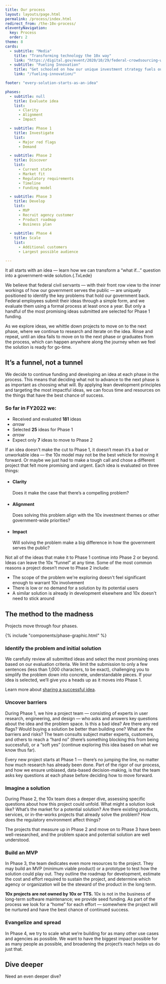 ```yaml
---
title: Our process
layout: layouts/page.html
permalink: /process/index.html
redirect_from: /the-10x-process/
eleventyNavigation:
  key: Process
  order: 2
theme: 8
cards: 
  - subtitle: "Media"
    title: "Transforming technology the 10x way"
    link: "https://digital.gov/event/2020/10/29/federal-crowdsourcing-webinar-series-episode-15-10x-transforming-technology-through-agile-investments/"
  - subtitle: "Fueling Innovation"
    title: "Get schooled on how our unique investment strategy fuels our success"
    link: "/fueling-innovation/"

footer: "every-solution-starts-as-an-idea" 

phases:
  - subtitle: null
    title: Evaluate idea
    list:
      - Clarity
      - Alignment
      - Impact

  - subtitle: Phase 1
    title: Investigate
    list:
      - Major red flags
      - Demand

  - subtitle: Phase 2
    title: Discover
    list:
      - Current state
      - Market fit
      - Regulatory requirements
      - Timeline
      - Funding model

  - subtitle: Phase 3
    title: Develop
    list:
      - MVP
      - Recruit agency customer
      - Product roadmap
      - Business plan
      
  - subtitle: Phase 4
    title: Scale
    list:
      - Additional customers
      - Largest possible audience

---
```


It all starts with an idea  —  learn how we can transform a “what if…” question into a government-wide solution.{.TxLede}

We believe that federal civil servants — with their front row view to the inner workings of how our government serves the public — are uniquely positioned to identify the key problems that hold our government back. Federal employees submit their ideas through a simple form, and we evaluate them using a formal process at least once a year. But only a handful of the most promising ideas submitted are selected for Phase 1 funding.

As we explore ideas, we whittle down projects to move on to the next phase, where we continue to research and iterate on the idea. Rinse and repeat, until an idea fails to move on to the next phase or graduates from the process, which can happen anywhere along the journey when we feel the solution is ready for go-time.

## It’s a funnel, not a tunnel

We decide to continue funding and developing an idea at each phase in the process.  This means that deciding what not to advance to the next phase is as important as choosing what will. By applying lean development principles and targeting the most impactful ideas, we can focus time and resources on the things that have the best chance of success.

<div class="TxFunnel" markdown="1">

### So far in FY2022 we:
  * Received and evaluated **181** ideas
  * _arrow_
  * Selected **25** ideas for Phase 1
  * _arrow_
  * Expect only **7** ideas to move to Phase 2

</div>

If an idea doesn’t make the cut to Phase 1, it doesn’t mean it’s a bad or unworkable idea — the 10x model may not be the best vehicle for moving it forward. Or maybe we just had to make a tough call and chose a different project that felt more promising and urgent. Each idea is evaluated on three things:

<div class="TxCallout TxCallout__check check-with-background" markdown="1">
<!-- come back to these to add 3-col styling on desktop -->

  - #### Clarity 
    Does it make the case that there’s a compelling problem?

  - #### Alignment 
    Does solving this problem align with the 10x investment themes or other government-wide priorities?

  - #### Impact 
    Will solving the problem make a big difference in how the government serves the public?
  </div>

Not all of the ideas that make it to Phase 1 continue into Phase 2 or beyond. Ideas can leave the 10x “funnel” at any time. Some of the most common reasons a project doesn’t move to Phase 2 include:
  - The scope of the problem we're exploring doesn't feel significant enough to warrant 10x involvement
  - There is low or no demand for a solution by its potential users
  - A similar solution is already in development elsewhere and 10x doesn't need to stick around

## The method to the madness

Projects move through four phases.

<!-- insert stage graphic here. Unify it for all the places it shows up (weird that sometimes there are 4 circles and sometimes 5. It can be editable elsewhere -->

{% include "components/phase-graphic.html" %}

### Identify the problem and initial solution
We carefully review all submitted ideas and select the most promising ones based on our evaluation criteria. We limit the submission to only a few sentences (less than 1,000 characters, to be exact), challenging you to simplify the problem down into concrete, understandable pieces. If your idea is selected, we’ll give you a heads up as it moves into Phase 1.

Learn more about [sharing a successful idea](https://10x.gsa.gov/our-challenge-to-you/).

### Uncover barriers
During Phase 1, we hire a project team — consisting of experts in user research, engineering, and design —  who asks and answers key questions about the idea and the problem space. Is this a bad idea? Are there any red flags? Would buying a solution be better than building one? What are the barriers and risks? The team consults subject matter experts, customers, and others to reach a “hard no” (there’s something blocking this from being successful), or a “soft yes” (continue exploring this idea based on what we know thus far).

Every new project starts at Phase 1 —  there’s no jumping the line, no matter how much research has already been done. Part of the rigor of our process, and how we ensure unbiased, data-based decision-making, is that the team asks key questions at each phase before deciding how to move forward.

### Imagine a solution

During Phase 2, the 10x team does a deeper dive, assessing specific questions about how this project could unfold. What might a solution look like? What’s the market for a potential solution? Are there existing products, services, or in-the-works projects that already solve the problem? How does the regulatory environment affect things?

The projects that measure up in Phase 2 and move on to Phase 3 have been well-researched, and the problem space and potential solution are well understood.

### Build an MVP
In Phase 3, the team dedicates even more resources to the project. They may build an MVP (minimum viable product) or a prototype to test how the solution could play out. They outline the roadmap for development, estimate the cost and effort required to sustain the project, and determine which agency or organization will be the steward of the product in the long term.  

**10x projects are not owned by 10x or TTS.** 10x is not in the business of long-term software maintenance; we provide seed funding. As part of the process we look for a “home” for each effort  —  somewhere the project will be nurtured and have the best chance of continued success.

### Evangelize and spread

In Phase 4, we try to scale what we’re building for as many other use cases and agencies as possible. We want to have the biggest impact possible for as many people as possible, and broadening the project’s reach helps us do just that.

## Dive deeper
Need an even deeper dive?
